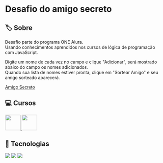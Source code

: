 <h1>Desafio do amigo secreto</h1>

## 🏷️ Sobre
<p>Desafio parte do programa ONE Alura. <br>
Usando conhecimentos aprendidos nos cursos de lógica de programação com JavaScript.</p>

<p> Digite um nome de cada vez no campo e clique "Adicionar", será mostrado abaixo do campo os nomes adicionados. <br>
Quando sua lista de nomes estiver pronta, clique em "Sortear Amigo" e seu amigo sorteado aparecerá.</p>

[Amigo Secreto](https://francoluisa.github.io/desafio-amigo-secreto)


## 💻 Cursos

<div>
  <a href="https://cursos.alura.com.br/course/logica-programacao-funcoes-listas">
  <img src="https://www.alura.com.br/assets/api/cursos/logica-programacao-mergulhe-programacao-javascript.svg" width="50" height="50"> 
  </a>
  <a href="https://cursos.alura.com.br/course/logica-programacao-mergulhe-programacao-javascript">
  <img src="https://www.alura.com.br/assets/api/cursos/logica-programacao-funcoes-listas.svg" width="50" height="50">
  </a>
</div>

## 🚀 Tecnologias
<div>
  <img src="https://img.shields.io/badge/HTML-239120?style=for-the-badge&logo=html5&logoColor=white">
  <img src="https://img.shields.io/badge/CSS-239120?&style=for-the-badge&logo=css3&logoColor=white">
  <img src="https://img.shields.io/badge/JavaScript-F7DF1E?style=for-the-badge&logo=javascript&logoColor=black">
</div>
